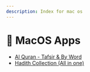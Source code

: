 ```yaml
---
description: Index for mac os
---
```


# 🍏 MacOS Apps

* [Al Quran - Tafsir & By Word](all-apps/android-apps/al-quran.md)
* [Hadith Collection (All in one)](all-apps/android-apps/hadith-collection-all-in-one.md)
